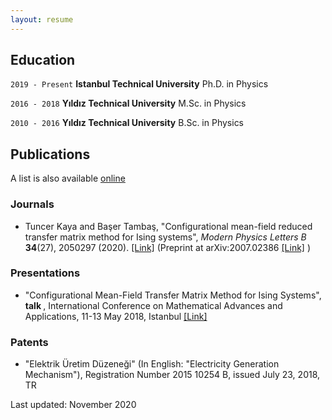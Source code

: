 ```yaml
---
layout: resume
---
```

## Education

`2019 - Present`
__Istanbul Technical University__
Ph.D. in Physics

`2016 - 2018`
__Yıldız Technical University__
M.Sc. in Physics

`2010 - 2016`
__Yıldız Technical University__
B.Sc. in Physics

## Publications
A list is also available [online](https://scholar.google.com/citations?user=vRWXjRYAAAAJ&hl=en)
### Journals

- Tuncer Kaya and Başer Tambaş, "Configurational mean-field reduced transfer matrix method for Ising systems", <em> Modern Physics Letters B </em> <b>34</b>(27), 2050297 (2020). <a href="https://doi.org/10.1142/S0217984920502978">[Link]</a> (Preprint at arXiv:2007.02386 <a href="https://arxiv.org/abs/2007.02386">[Link]</a> )
<!-- comment -->

### Presentations

- "Configurational Mean-Field Transfer Matrix Method for Ising Systems",<b> talk </b>, International Conference on Mathematical Advances and Applications, 11-13 May 2018, Istanbul <a href="http://icomaa2018.com/wp-content/uploads/2018/07/ICOMAA-2018-ABSTRACT-BOOK-Revised.pdf">[Link]</a>
<!-- comment -->

### Patents

- "Elektrik Üretim Düzeneği" (In English: "Electricity Generation Mechanism"), Registration Number 2015 10254 B, issued July 23, 2018, TR
<!-- comment -->

<!-- ### Footer -->


Last updated: November 2020 


